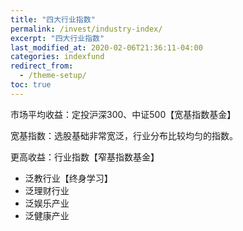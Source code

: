 ```yaml
---
title: "四大行业指数"
permalink: /invest/industry-index/
excerpt: "四大行业指数"
last_modified_at: 2020-02-06T21:36:11-04:00
categories: indexfund
redirect_from:
  - /theme-setup/
toc: true
---
```

<!--27课-->

市场平均收益：定投沪深300、中证500【宽基指数基金】

宽基指数：选股基础非常宽泛，行业分布比较均匀的指数。

更高收益：行业指数【窄基指数基金】

- 泛教行业【终身学习】
- 泛理财行业
- 泛娱乐产业
- 泛健康产业